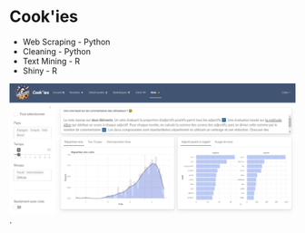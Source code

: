 # Cook'ies 

- Web Scraping - Python 
- Cleaning - Python
- Text Mining - R
- Shiny - R

![](imgs/shiny_ex.PNG).